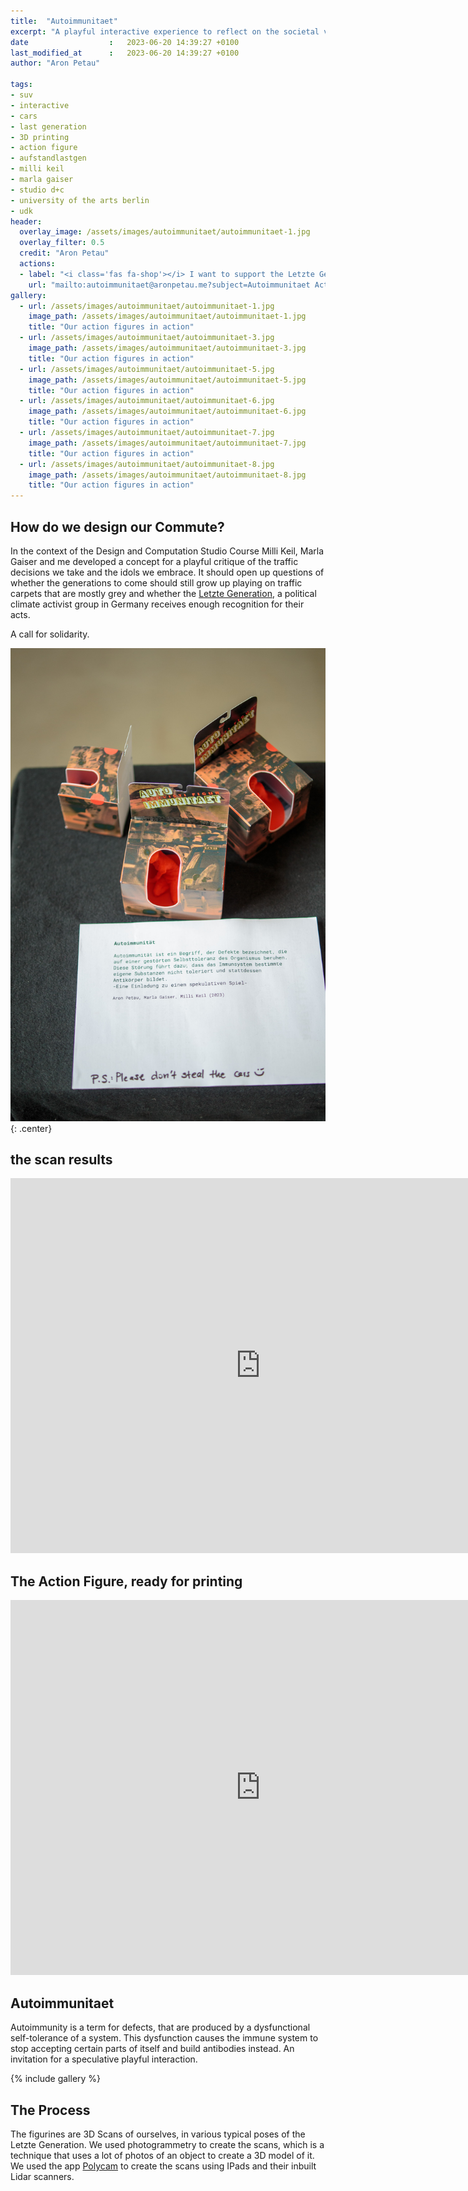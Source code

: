 ```yaml
---
title:  "Autoimmunitaet"
excerpt: "A playful interactive experience to reflect on the societal value of the car"
date                  :   2023-06-20 14:39:27 +0100
last_modified_at      :   2023-06-20 14:39:27 +0100
author: "Aron Petau"

tags:
- suv
- interactive
- cars
- last generation
- 3D printing
- action figure
- aufstandlastgen
- milli keil
- marla gaiser
- studio d+c
- university of the arts berlin
- udk
header:
  overlay_image: /assets/images/autoimmunitaet/autoimmunitaet-1.jpg
  overlay_filter: 0.5
  credit: "Aron Petau"
  actions:
  - label: "<i class='fas fa-shop'></i> I want to support the Letzte Generation and get my own Action Figure"
    url: "mailto:autoimmunitaet@aronpetau.me?subject=Autoimmunitaet Action Figure"
gallery:
  - url: /assets/images/autoimmunitaet/autoimmunitaet-1.jpg
    image_path: /assets/images/autoimmunitaet/autoimmunitaet-1.jpg
    title: "Our action figures in action"
  - url: /assets/images/autoimmunitaet/autoimmunitaet-3.jpg
    image_path: /assets/images/autoimmunitaet/autoimmunitaet-3.jpg
    title: "Our action figures in action"
  - url: /assets/images/autoimmunitaet/autoimmunitaet-5.jpg
    image_path: /assets/images/autoimmunitaet/autoimmunitaet-5.jpg
    title: "Our action figures in action"
  - url: /assets/images/autoimmunitaet/autoimmunitaet-6.jpg
    image_path: /assets/images/autoimmunitaet/autoimmunitaet-6.jpg
    title: "Our action figures in action"
  - url: /assets/images/autoimmunitaet/autoimmunitaet-7.jpg
    image_path: /assets/images/autoimmunitaet/autoimmunitaet-7.jpg
    title: "Our action figures in action"
  - url: /assets/images/autoimmunitaet/autoimmunitaet-8.jpg
    image_path: /assets/images/autoimmunitaet/autoimmunitaet-8.jpg
    title: "Our action figures in action"
---
```


## How do we design our Commute?

In the context of the Design and Computation Studio Course Milli Keil, Marla Gaiser and me developed a concept for a playful critique of the traffic decisions we take and the idols we embrace.
It should open up questions of whether the generations to come should still grow up playing on traffic carpets that are mostly grey and whether the [Letzte Generation](https://letztegeneration.org), a political climate activist group in Germany receives enough recognition for their acts.

A call for solidarity.

![The action figures](/assets/images/autoimmunitaet/autoimmunitaet-2.jpg)
{: .center}

## the scan results

<div class="sketchfab-embed-wrapper"> <iframe title="Autoimmunitaet: Letzte Generation Actionfigure" frameborder="0" allowfullscreen mozallowfullscreen="true" webkitallowfullscreen="true" allow="autoplay; fullscreen; xr-spatial-tracking" xr-spatial-tracking execution-while-out-of-viewport execution-while-not-rendered web-share width="800" height="600" src="https://sketchfab.com/models/3916ba600ef540d0a874506bf61726f2/embed?ui_hint=0&ui_theme=dark&dnt=1"> </iframe> </div>

## The Action Figure, ready for printing

<div class="sketchfab-embed-wrapper"> <iframe title="Autoimmunitaet: Letzte Generation Action Figure" frameborder="0" allowfullscreen mozallowfullscreen="true" webkitallowfullscreen="true" allow="autoplay; fullscreen; xr-spatial-tracking" xr-spatial-tracking execution-while-out-of-viewport execution-while-not-rendered web-share width="800" height="600" src="https://sketchfab.com/models/deec1b2899af424c91f85cbf35952375/embed?ui_theme=dark&dnt=1"> </iframe> </div>

## Autoimmunitaet

Autoimmunity is a term for defects, that are produced by a dysfunctional self-tolerance of a system. This dysfunction causes the immune system to stop accepting certain parts of itself and build antibodies instead. An invitation for a speculative playful interaction.

{% include gallery %}

## The Process

The figurines are 3D Scans of ourselves, in various typical poses of the Letzte Generation.
We used photogrammetry to create the scans, which is a technique that uses a lot of photos of an object to create a 3D model of it. We used the app [Polycam](https://polycam.ai) to create the scans using IPads and their inbuilt Lidar scanners.
